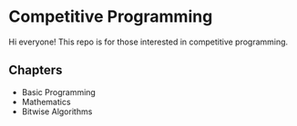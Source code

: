 # Competitive Programming
Hi everyone! This repo is for those interested in competitive programming.
## Chapters
- Basic Programming
- Mathematics
- Bitwise Algorithms
